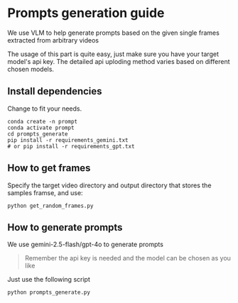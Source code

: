 # Prompts generation guide

We use VLM to help generate prompts based on the given single frames extracted from arbitrary videos

The usage of this part is quite easy, just make sure you have your target model's api key. The detailed api uploding method varies based on different chosen models.

## Install dependencies

Change to fit your needs.
```
conda create -n prompt
conda activate prompt
cd prompts_generate
pip install -r requirements_gemini.txt
# or pip install -r requirements_gpt.txt
```

## How to get frames

Specify the target video directory and output directory that stores the samples framse, and use:
```
python get_random_frames.py
```

## How to generate prompts

We use gemini-2.5-flash/gpt-4o to generate prompts
> Remember the api key is needed and the model can be chosen as you like

Just use the following script

```
python prompts_generate.py
```


